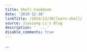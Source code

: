 ```yaml
---
title: Shell Cookbook
date: '2019-12-30'
linkTitle: /2019/12/30/learn-shell/
source: Jiaxiang Li's Blog
description: '  ...'
disable_comments: true
---
```

  ...
